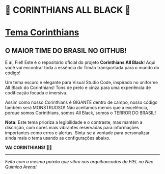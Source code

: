 # 🖤 CORINTHIANS ALL BLACK 🖤

# [Tema Corinthians](https://marketplace.visualstudio.com/items?itemName=FelipeSantos92Dev.corinthians-themes)

## O MAIOR TIME DO BRASIL NO GITHUB!

E aí, Fiel! Este é o repositório oficial do projeto **Corinthians All Black**! Aqui você vai encontrar toda a essência do Timão transportada para o mundo do código!

Um tema escuro e elegante para Visual Studio Code, inspirado no uniforme All Black do Corinthians! Tons de preto e cinza para uma experiência de codificação focada e imersiva.

Assim como nosso Corinthians é GIGANTE dentro de campo, nosso código também será MONSTRUOSO! Não aceitamos menos que a excelência, porque somos Corinthians, somos All Black, somos o TERROR DO BRASIL!

**Nota:** Este tema prioriza a legibilidade e o contraste, mas mantém a discrição, com cores mais vibrantes reservadas para informações importantes como erros e alertas. Sinta-se à vontade para personalizar ainda mais o tema usando as configurações abaixo.

**VAI CORINTHIANS! 🖤🤍**

---

_Feito com a mesma paixão que vibra nas arquibancadas da FIEL na Neo Química Arena!_
